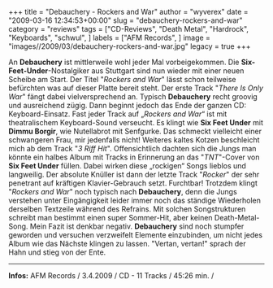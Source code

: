 +++
title = "Debauchery - Rockers and War"
author = "wyverex"
date = "2009-03-16 12:34:53+00:00"
slug = "debauchery-rockers-and-war"
category = "reviews"
tags = ["CD-Reviews", "Death Metal", "Hardrock", "Keyboards", "schwul", ]
labels = ["AFM Records", ]
image = "images//2009/03/debauchery-rockers-and-war.jpg"
legacy = true
+++

An **Debauchery** ist mittlerweile wohl jeder Mal vorbeigekommen. Die **Six-Feet-Under**-Nostalgiker aus Stuttgart sind nun wieder mit einer neuen Scheibe am Start. Der Titel "_Rockers and War_" lässt schon teilweise befürchten was auf dieser Platte bereit steht.
Der erste Track "_There Is Only War_" fängt dabei vielversprechend an. Typisch **Debauchery** recht groovig und ausreichend zügig. Dann beginnt jedoch das Ende der ganzen CD: Keyboard-Einsatz. Fast jeder Track auf „_Rockers and War_“ ist mit theatralischem Keyboard-Sound verseucht. Es klingt wie **Six Feet Under** mit **Dimmu Borgir**, wie Nutellabrot mit Senfgurke. Das schmeckt vielleicht einer schwangeren Frau, mir jedenfalls nicht!
Weiteres kaltes Kotzen beschleicht mich ab dem Track "_3 Riff Hit_". Offensichtlich dachten sich die Jungs man könnte ein halbes Album mit Tracks in Erinnerung an das "_TNT_"-Cover von **Six Feet Under** füllen. Dabei wirken diese „rockigen“ Songs lieblos und langweilig. Der absolute Knüller ist dann der letzte Track "_Rocker_" der sehr penetrant auf kräftigen Klavier-Gebrauch setzt. Furchtbar!
Trotzdem klingt "_Rockers and War_" noch typisch nach **Debauchery**, denn die Jungs verstehen unter Eingängigkeit leider immer noch das ständige Wiederholen derselben Textzeile während des Refrains. Mit solchen Songstrukturen schreibt man bestimmt einen super Sommer-Hit, aber keinen Death-Metal-Song.
Mein Fazit ist denkbar negativ. **Debauchery** sind noch stumpfer geworden und versuchen verzweifelt Elemente einzubinden, um nicht jedes Album wie das Nächste klingen zu lassen. "Vertan, vertan!" sprach der Hahn und stieg von der Ente.





---
**Infos:**
AFM Records / 3.4.2009 / 
CD - 11 Tracks / 45:26 min. / 
